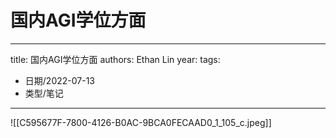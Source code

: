 # 国内AGI学位方面


---
title: 国内AGI学位方面
authors: Ethan Lin
year:
tags:
  - 日期/2022-07-13 
  - 类型/笔记 
---



![[C595677F-7800-4126-B0AC-9BCA0FECAAD0_1_105_c.jpeg]]